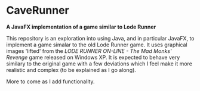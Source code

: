 # CaveRunner
**A JavaFX implementation of a game similar to Lode Runner**

This repository is an exploration into using Java, and in particular JavaFX, to implement a game simalar to the old Lode Runner game.  It uses graphical images 'lifted' from the *LODE RUNNER ON-LINE - The Mad Monks' Revenge* game released on Windows XP.  It is expected to behave very similary to the original game with a few deviations which I feel make it more realistic and complex (to be explained as I go along).

More to come as I add functionality.
